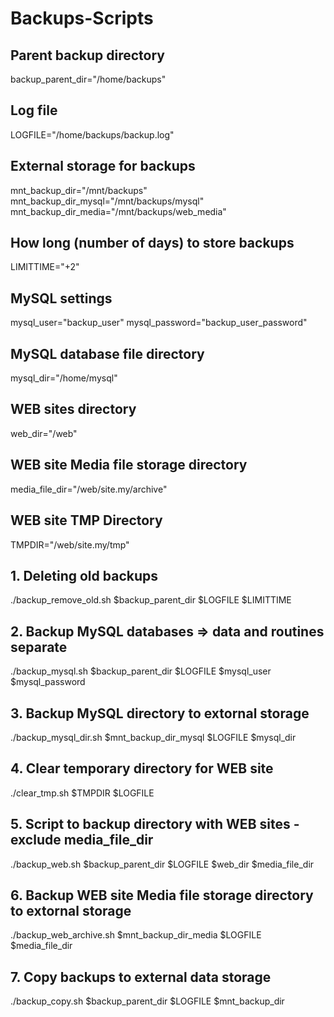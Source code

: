 # Backups-Scripts

## Parent backup directory
backup_parent_dir="/home/backups"
## Log file
LOGFILE="/home/backups/backup.log"
## External storage for backups
mnt_backup_dir="/mnt/backups"
mnt_backup_dir_mysql="/mnt/backups/mysql"
mnt_backup_dir_media="/mnt/backups/web_media"
## How long (number of days) to store backups
LIMITTIME="+2"

## MySQL settings
mysql_user="backup_user"
mysql_password="backup_user_password"
## MySQL database file directory
mysql_dir="/home/mysql"

## WEB sites directory
web_dir="/web"
## WEB site Media file storage directory
media_file_dir="/web/site.my/archive"
## WEB site TMP Directory
TMPDIR="/web/site.my/tmp"

## 1. Deleting old backups
./backup_remove_old.sh  $backup_parent_dir    $LOGFILE $LIMITTIME
## 2. Backup MySQL databases => data and routines separate
./backup_mysql.sh       $backup_parent_dir    $LOGFILE $mysql_user $mysql_password
## 3. Backup MySQL directory to extornal storage
./backup_mysql_dir.sh   $mnt_backup_dir_mysql $LOGFILE $mysql_dir
## 4. Clear temporary directory for WEB site
./clear_tmp.sh          $TMPDIR               $LOGFILE
## 5. Script to backup directory with WEB sites - exclude media_file_dir 
./backup_web.sh         $backup_parent_dir    $LOGFILE $web_dir $media_file_dir
## 6. Backup WEB site Media file storage directory to extornal storage
./backup_web_archive.sh $mnt_backup_dir_media $LOGFILE $media_file_dir
## 7. Copy backups to external data storage
./backup_copy.sh        $backup_parent_dir    $LOGFILE $mnt_backup_dir
